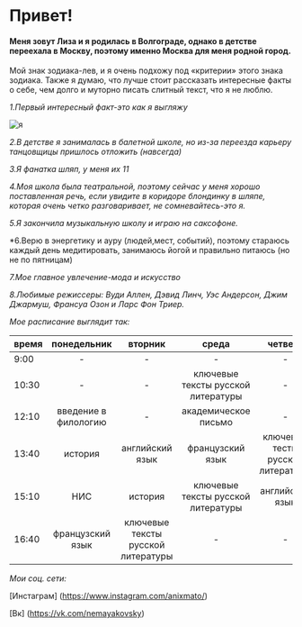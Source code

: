 # Привет!

#### Меня зовут Лиза и я родилась в Волгограде, однако в детстве переехала в Москву, поэтому именно Москва для меня родной город. 
Мой знак зодиака-лев, и я очень подхожу под «критерии» этого знака зодиака. 
Также я думаю, что лучше стоит рассказать интересные факты о себе, чем долго и муторно писать слитный текст, что я не люблю. 

*1.Первый интересный факт-это как я выгляжу*

![я](https://pp.userapi.com/c841035/v841035075/57a42/RkebpNJcl-E.jpg)

*2.В детстве я занималась в балетной школе, но из-за переезда карьеру танцовщицы пришлось отложить (навсегда)*

*3.Я фанатка шляп, у меня их 11*

*4.Моя школа была театральной, поэтому сейчас у меня хорошо поставленная речь, если увидите в коридоре блондинку в шляпе, которая очень четко разговаривает,  не сомневайтесь-это я.*

*5.Я закончила музыкальную школу и играю на саксофоне.*

*6.Верю в энергетику и ауру (людей,мест, событий), поэтому стараюсь каждый день медитировать, занимаюсь йогой и правильно питаюсь (но не по пятницам)

*7.Мое главное увлечение-мода и искусство*

*8.Любимые режиссеры: Вуди Аллен, Дэвид Линч, Уэс Андерсон, Джим Джармуш, Франсуа Озон и Ларс Фон Триер.*

_Мое расписание выглядит так:_

время|понедельник|вторник|среда|четверг|пятница
---|:---:|:---:|:---:|:---:|---:
9:00|-|-|-|-|-
10:30|-|-|ключевые тексты русской литературы|-|цифровая грамотность
12:10|введение в филологию|-|академическое письмо|-|введение в филологию
13:40|история|английский язык|французский язык|ключевые тесты русской литературы|цифровая грамотность
15:10|НИС|история|ключевые тексты русской литературы|английский язык|-
16:40|французский язык|ключевые тексты русской литературы|-|-|французский язык

_Мои соц. сети:_ 

[Инстаграм] (https://www.instagram.com/anixmato/)

[Вк] (https://vk.com/nemayakovsky)
